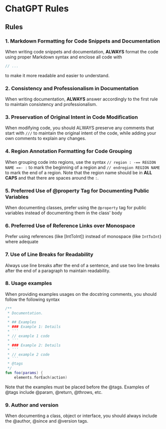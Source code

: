 # ChatGPT Rules
## Rules

### 1. Markdown Formatting for Code Snippets and Documentation

When writing code snippets and documentation, **ALWAYS** format the code using proper Markdown 
syntax and enclose all code with

```kotlin
// ...
```

to make it more readable and easier to understand.

### 2. Consistency and Professionalism in Documentation

When writing documentation, **ALWAYS** answer accordingly to the first rule to maintain 
consistency and professionalism.

### 3. Preservation of Original Intent in Code Modification

When modifying code, you should ALWAYS preserve any comments that start with `///` to maintain 
the original intent of the code, while adding your own comments to explain any changes.

### 4. Region Annotation Formatting for Code Grouping

When grouping code into regions, use the syntax `// region : -== REGION NAME ==- :` to mark the
beginning of a region and `// endregion REGION NAME` to mark the end of a region. 
Note that the region name should be in **ALL CAPS** and that there are spaces around the ``:``.

### 5. Preferred Use of @property Tag for Documenting Public Variables

When documenting classes, prefer using the `@property` tag for public variables instead of 
documenting them in the class' body

### 6. Preferred Use of Reference Links over Monospace

Prefer using references (like [IntToInt]) instead of monospace (like `IntToInt`) where adequate

### 7. Use of Line Breaks for Readability

Always use line breaks after the end of a sentence, and use two line breaks after the end of a
paragraph to maintain readability.

### 8. Usage examples

When providing examples usages on the docstring comments, you should follow the following syntax

```kotlin
/**
 * Documentation.
 *
 * ## Examples
 * ### Example 1: Details
 * ```
 * // example 1 code
 * ```
 * ### Example 2: Details
 * ```
 * // example 2 code
 * ```
 * @tags
 */
fun foo(params) {
    elements.forEach(action)
```

Note that the examples must be placed before the @tags.
Examples of @tags include @param, @return, @throws, etc.

### 9. Author and version

When documenting a class, object or interface, you should always include the @author, @since and @version tags.